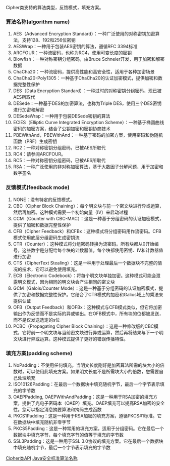 Cipher类支持的算法类型，反馈模式，填充方案。

### 算法名称(algorithm name)
1. AES（Advanced Encryption Standard）：一种广泛使用的对称密钥加密算法，支持128、192和256位密钥
2. AESWrap：一种用于包装AES密钥的算法，遵循RFC 3394标准
3. ARCFOUR：一种流密码，也称为RC4，使用可变长度的密钥
4. Blowfish：一种对称密钥分组密码，由Bruce Schneier开发，用于加密和解密数据
5. ChaCha20：一种流密码，提供高性能和高安全性，适用于各种加密场景
6. ChaCha20-Poly1305：一种基于ChaCha20的认证加密模式，提供加密和数据完整性保护
7. DES（Data Encryption Standard）：一种过时的对称密钥分组密码，现已被AES所取代
8. DESede：一种基于DES的加密算法，也称为Triple DES，使用三个DES密钥进行加密和解密
9. DESedeWrap：一种用于包装DESede密钥的算法
10. ECIES（Elliptic Curve Integrated Encryption Scheme）：一种基于椭圆曲线密码的加密方案，结合了公钥加密和密钥协商技术
11. PBEWith<digest>And<encryption>，PBEWith<prf>And<encryption>：一种基于密码的加密方案，使用密码和伪随机函数（PRF）生成密钥
12. RC2：一种对称密钥分组密码，已被AES所取代
13. RC4：请参阅ARCFOUR。
14. RC5：一种对称密钥分组密码，已被AES所取代
15. RSA：一种广泛使用的非对称加密算法，基于大数因子分解问题，用于加密和数字签名

### 反馈模式(feedback mode)
1. NONE：没有特定的反馈模式。
2. CBC（Cipher Block Chaining）：每个明文块与前一个密文块进行异或运算，然后再加密。这种模式需要一个初始向量（IV）来启动过程
3. CCM（Counter with CBC-MAC）：这是一种基于分组密码的认证加密模式，提供了加密和数据完整性保护
4. CFB（Cipher Feedback）和CFBx：这种模式将分组密码用作流密码。CFB模式使用底层分组密码生成密钥流
5. CTR（Counter）：这种模式将分组密码转换为流密码。所有块都从0开始编号，这些数字是分配给每个块的计数器值。每个块都使用密钥、IV和计数器值进行加密
6. CTS（CipherText Stealing）：这是一种用于处理最后一个数据块不完整的情况的技术，它可以避免使用填充。
7. ECB（Electronic Codebook）：将每个明文块单独加密。这种模式可能会泄露明文模式，因为相同的明文块会产生相同的密文块
8. GCM（Galois/Counter Mode）：这是一种基于分组密码的认证加密模式，提供了加密和数据完整性保护。它结合了CTR模式的加密和Galios域上的乘法来提供认证
9. OFB（Output Feedback）和OFBx：这种模式与CFB模式类似，但它将加密输出作为反馈而不是实际的异或输出。在OFB模式中，所有块的位都被发送，而不是仅发送选定的s位
10. PCBC（Propagating Cipher Block Chaining）：这是一种修改版的CBC模式，它将前一个明文块与当前密文块进行异或运算，然后再将结果与下一个明文块进行异或运算。这种模式提供了更好的错误传播特性。

### 填充方案(padding scheme)
1. NoPadding：不使用任何填充。当明文长度刚好是加密算法所需的块大小的倍数时，可以使用此填充方案。如果明文长度不是所需块大小的倍数，您需要自己处理填充
2. ISO10126Padding：在最后一个数据块中填充随机字节，最后一个字节表示填充的字节数
3. OAEPPadding, OAEPWith<digest>And<mgf>Padding：这是一种用于RSA加密的填充方案，提供了光电子密码本（OAEP）填充。OAEP填充可以提高RSA加密的安全性。您可以指定消息摘要算法和掩码生成函数
4. PKCS1Padding：这是一种用于RSA加密的填充方案，遵循PKCS#1标准。它在数据块中填充随机非零字节
5. PKCS5Padding：这是一种常用的填充方案，适用于分组密码。它在最后一个数据块中填充字节，每个填充字节的值等于填充的字节数
6. SSL3Padding：这是一种用于SSL 3.0协议的填充方案。它在最后一个数据块中填充随机字节，最后一个字节表示填充的字节数


[Cipher类API](https://docs.oracle.com/en/java/javase/11/docs/api/java.base/javax/crypto/Cipher.html)
[Java安全标准算法名称](https://docs.oracle.com/en/java/javase/11/docs/specs/security/standard-names.html)